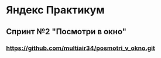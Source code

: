 # Яндекс Практикум
## Спринт №2 "Посмотри в окно"
### https://github.com/multiair34/posmotri_v_okno.git